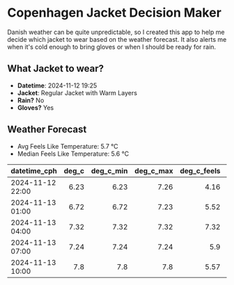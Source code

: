 
# Copenhagen Jacket Decision Maker

Danish weather can be quite unpredictable, so I created this app to help me decide which jacket to wear based on the weather forecast. 
It also alerts me when it's cold enough to bring gloves or when I should be ready for rain.

## What Jacket to wear?

- **Datetime**: 2024-11-12 19:25
- **Jacket**: Regular Jacket with Warm Layers
- **Rain?** No
- **Gloves?** Yes

## Weather Forecast
- Avg Feels Like Temperature: 5.7 °C
- Median Feels Like Temperature: 5.6 °C

| datetime_cph     |   deg_c |   deg_c_min |   deg_c_max |   deg_c_feels | weather   | wind   | rain   |
|:-----------------|--------:|------------:|------------:|--------------:|:----------|:-------|:-------|
| 2024-11-12 22:00 |    6.23 |        6.23 |        7.26 |          4.16 | Clouds    | Low    | None   |
| 2024-11-13 01:00 |    6.72 |        6.72 |        7.23 |          5.52 | Clouds    | Low    | None   |
| 2024-11-13 04:00 |    7.32 |        7.32 |        7.32 |          7.32 | Clouds    | Low    | None   |
| 2024-11-13 07:00 |    7.24 |        7.24 |        7.24 |          5.9  | Clouds    | Low    | None   |
| 2024-11-13 10:00 |    7.8  |        7.8  |        7.8  |          5.57 | Clouds    | Low    | None   |
        
